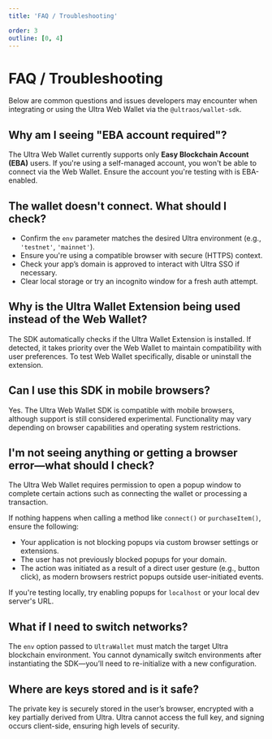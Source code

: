 ```yaml
---
title: 'FAQ / Troubleshooting'

order: 3
outline: [0, 4]
---
```


# FAQ / Troubleshooting

Below are common questions and issues developers may encounter when integrating or using the Ultra Web Wallet via the `@ultraos/wallet-sdk`.

## Why am I seeing "EBA account required"?

The Ultra Web Wallet currently supports only **Easy Blockchain Account (EBA)** users. If you're using a self-managed account, you won't be able to connect via the Web Wallet. Ensure the account you're testing with is EBA-enabled.

## The wallet doesn't connect. What should I check?

-   Confirm the `env` parameter matches the desired Ultra environment (e.g., `'testnet'`, `'mainnet'`).
-   Ensure you're using a compatible browser with secure (HTTPS) context.
-   Check your app’s domain is approved to interact with Ultra SSO if necessary.
-   Clear local storage or try an incognito window for a fresh auth attempt.

## Why is the Ultra Wallet Extension being used instead of the Web Wallet?

The SDK automatically checks if the Ultra Wallet Extension is installed. If detected, it takes priority over the Web Wallet to maintain compatibility with user preferences. To test Web Wallet specifically, disable or uninstall the extension.

## Can I use this SDK in mobile browsers?

Yes. The Ultra Web Wallet SDK is compatible with mobile browsers, although support is still considered experimental. Functionality may vary depending on browser capabilities and operating system restrictions.

## I'm not seeing anything or getting a browser error—what should I check?

The Ultra Web Wallet requires permission to open a popup window to complete certain actions such as connecting the wallet or processing a transaction.

If nothing happens when calling a method like `connect()` or `purchaseItem()`, ensure the following:

-   Your application is not blocking popups via custom browser settings or extensions.
-   The user has not previously blocked popups for your domain.
-   The action was initiated as a result of a direct user gesture (e.g., button click), as modern browsers restrict popups outside user-initiated events.

If you're testing locally, try enabling popups for `localhost` or your local dev server's URL.

## What if I need to switch networks?

The `env` option passed to `UltraWallet` must match the target Ultra blockchain environment. You cannot dynamically switch environments after instantiating the SDK—you’ll need to re-initialize with a new configuration.

## Where are keys stored and is it safe?

The private key is securely stored in the user’s browser, encrypted with a key partially derived from Ultra. Ultra cannot access the full key, and signing occurs client-side, ensuring high levels of security.
